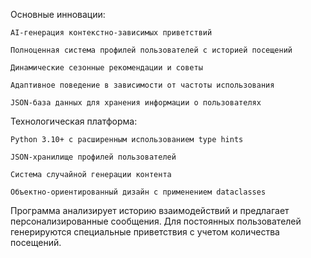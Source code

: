 Основные инновации:

    AI-генерация контекстно-зависимых приветствий

    Полноценная система профилей пользователей с историей посещений

    Динамические сезонные рекомендации и советы

    Адаптивное поведение в зависимости от частоты использования

    JSON-база данных для хранения информации о пользователях

Технологическая платформа:

    Python 3.10+ с расширенным использованием type hints

    JSON-хранилище профилей пользователей

    Система случайной генерации контента

    Объектно-ориентированный дизайн с применением dataclasses

Программа анализирует историю взаимодействий и предлагает персонализированные сообщения. Для постоянных пользователей генерируются специальные приветствия с учетом количества посещений.
